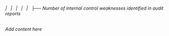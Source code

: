 ###### |   |   |   |   |   ├── Number of internal control weaknesses identified in audit reports

*Add content here*